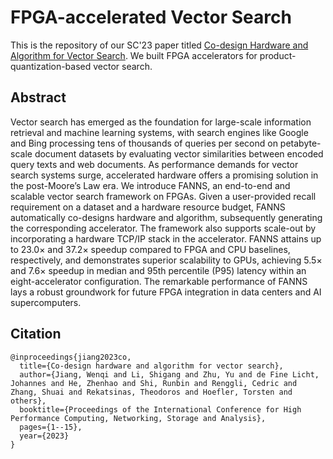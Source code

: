 # FPGA-accelerated Vector Search

This is the repository of our SC'23 paper titled [Co-design Hardware and Algorithm for Vector Search](https://dl.acm.org/doi/pdf/10.1145/3581784.3607045). We built FPGA accelerators for product-quantization-based vector search.

## Abstract

Vector search has emerged as the foundation for large-scale information retrieval and machine learning systems, with search engines like Google and Bing processing tens of thousands of queries per second on petabyte-scale document datasets by evaluating vector similarities between encoded query texts and web documents. As performance demands for vector search systems surge, accelerated hardware offers a promising solution in the post-Moore’s Law era. We introduce FANNS, an end-to-end and scalable vector search framework on FPGAs. Given a user-provided recall requirement on a dataset and a hardware resource budget, FANNS automatically co-designs hardware and algorithm, subsequently generating the corresponding accelerator. The framework also supports scale-out by incorporating a hardware TCP/IP stack in the accelerator. FANNS attains up to 23.0× and 37.2× speedup compared to FPGA and CPU baselines, respectively, and demonstrates superior scalability to GPUs, achieving 5.5× and 7.6× speedup in median and 95th percentile (P95) latency within an eight-accelerator configuration. The remarkable performance of FANNS lays a robust groundwork for future FPGA integration in data centers and AI supercomputers.

## Citation

```
@inproceedings{jiang2023co,
  title={Co-design hardware and algorithm for vector search},
  author={Jiang, Wenqi and Li, Shigang and Zhu, Yu and de Fine Licht, Johannes and He, Zhenhao and Shi, Runbin and Renggli, Cedric and Zhang, Shuai and Rekatsinas, Theodoros and Hoefler, Torsten and others},
  booktitle={Proceedings of the International Conference for High Performance Computing, Networking, Storage and Analysis},
  pages={1--15},
  year={2023}
}
```
